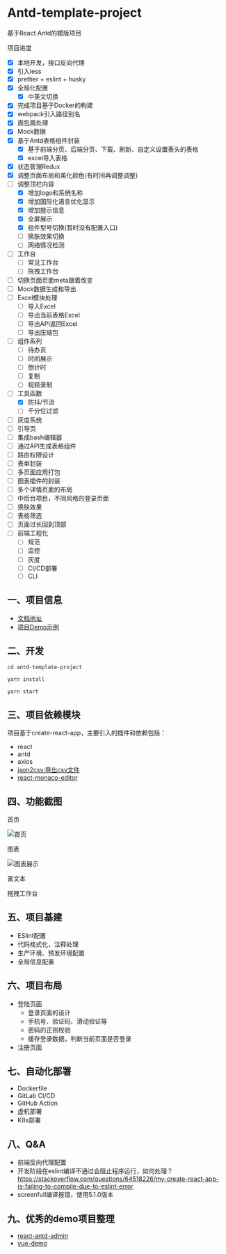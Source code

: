 # Antd-template-project

基于React Antd的模版项目

项目进度
- [x] 本地开发，接口反向代理
- [x] 引入less
- [x] prettier + eslint + husky
- [x] 全局化配置
    - [x] 中英文切换
- [x] 完成项目基于Docker的构建
- [x] webpack引入路径别名
- [x] 面包屑处理
- [x] Mock数据
- [x] 基于Antd表格组件封装
    - [x] 基于前端分页、后端分页、下载、刷新、自定义设置表头的表格
    - [x] excel导入表格
- [x] 状态管理Redux
- [x] 调整页面布局和美化颜色(有时间再调整调整)
- [ ] 调整顶栏内容
    - [x] 增加logo和系统名称
    - [x] 增加国际化语言优化显示
    - [x] 增加提示信息
    - [x] 全屏展示
    - [x] 组件型号切换(暂时没有配置入口)
    - [ ] 换肤效果切换
    - [ ] 网络情况检测
- [ ] 工作台
    - [ ] 常见工作台
    - [ ] 拖拽工作台
- [ ] 切换页面页面meta跟着改变
- [ ] Mock数据生成和导出
- [ ] Excel模块处理
    - [ ] 导入Excel
    - [ ] 导出当前表格Excel
    - [ ] 导出API返回Excel
    - [ ] 导出压缩包
- [ ] 组件系列
    - [ ] 待办页
    - [ ] 时间展示
    - [ ] 倒计时
    - [ ] 复制
    - [ ] 视频录制
- [ ] 工具函数
    - [x] 防抖/节流
    - [ ] 千分位过滤
- [ ] 灰度系统
- [ ] 引导页
- [ ] 集成bash编辑器
- [ ] 通过API生成表格组件
- [ ] 路由权限设计
- [ ] 表单封装
- [ ] 多页面应用打包
- [ ] 图表插件的封装
- [ ] 多个详情页面的布局
- [ ] 中后台项目，不同风格的登录页面
- [ ] 换肤效果
- [ ] 表格筛选
- [ ] 页面过长回到顶部
- [ ] 前端工程化
    - [ ] 规范
    - [ ] 监控
    - [ ] 灰度
    - [ ] CI/CD部署
    - [ ] CLI

## 一、项目信息

- [文档地址](https://github.com/richLpf/antd-template-demo/tree/main/docs)
- [项目Demo示例]()
## 二、开发

```
cd antd-template-project

yarn install

yarn start
```

## 三、项目依赖模块

项目基于create-react-app，主要引入的插件和依赖包括：

- react
- antd
- axios
- [json2csv:导出csv文件](https://www.npmjs.com/package/json2csv)
- [react-monaco-editor](https://github.com/react-monaco-editor/react-monaco-editor)

## 四、功能截图

首页

![首页](https://cdn.jsdelivr.net/gh/richLpf/pictures@main/gitbook/1650191170715dashboard.png)

图表

![图表展示](https://cdn.jsdelivr.net/gh/richLpf/pictures@main/gitbook/1639620289264demo1.png)

富文本

拖拽工作台
## 五、项目基建

- ESlint配置
- 代码格式化，注释处理
- 生产环境、预发环境配置
- 全局信息配置

## 六、项目布局

- 登陆页面
    - 登录页面的设计
    - 手机号、验证码、滑动验证等
    - 密码的正则校验
    - 缓存登录数据，判断当前页面是否登录
- 注册页面


## 七、自动化部署

- Dockerfile
- GitLab CI/CD
- GitHub Action
- 虚机部署
- K8s部署

## 八、Q&A

- 前端反向代理配置
- 开发阶段在eslint编译不通过会阻止程序运行，如何处理？
https://stackoverflow.com/questions/64518226/my-create-react-app-is-failing-to-compile-due-to-eslint-error
- screenfull编译报错，使用5.1.0版本

## 九、优秀的demo项目整理
- [react-antd-admin](https://nlrx.gitee.io/react-antd-admin-template/#/dashboard)
- [vue-demo](https://panjiachen.github.io/vue-element-admin/#/dashboard)


